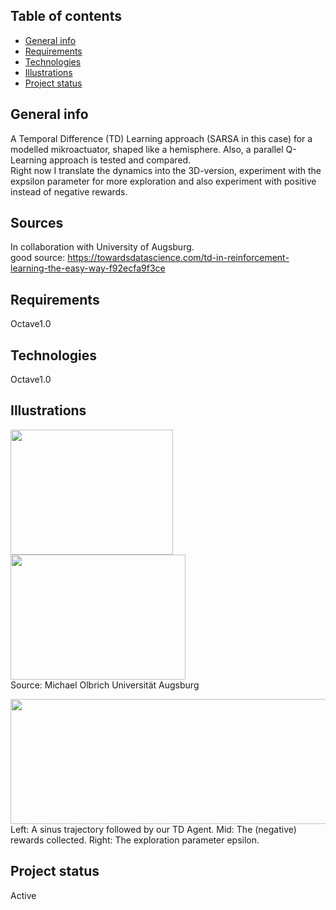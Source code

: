 ## Table of contents
* [General info](#general-info)
* [Requirements](#requirements)
* [Technologies](#technologies)
* [Illustrations](#illustrations)
* [Project status](#project-status)


## General info
A Temporal Difference (TD) Learning approach (SARSA in this case) for a modelled mikroactuator, shaped like a hemisphere.
Also, a parallel Q-Learning approach is tested and compared. <br>
Right now I translate the dynamics into the 3D-version, experiment with the expsilon parameter for more exploration and also experiment with positive instead of negative rewards.

## Sources
In collaboration with University of Augsburg. <br>
good source: https://towardsdatascience.com/td-in-reinforcement-learning-the-easy-way-f92ecfa9f3ce

## Requirements
Octave1.0

## Technologies
Octave1.0

## Illustrations
<img src="https://user-images.githubusercontent.com/78420756/109026600-33376980-76c0-11eb-9154-674b188818f3.png" width="260" height="200"> <img src="https://user-images.githubusercontent.com/78420756/109413524-31b2bd80-79ae-11eb-8086-ac63b7592757.png" width="280" height="200"> <br>
Source: Michael Olbrich Universität Augsburg

<img src="https://user-images.githubusercontent.com/78420756/109413719-18f6d780-79af-11eb-9b0b-b8d82debbd10.PNG" width="800" height="200"> <br>
Left: A sinus trajectory followed by our TD Agent. Mid: The (negative) rewards collected. Right: The exploration parameter epsilon.
  
## Project status
Active
